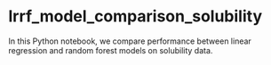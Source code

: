 # lrrf_model_comparison_solubility

In this Python notebook, we compare performance between linear regression and random forest models on solubility data.
